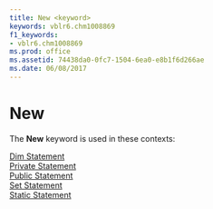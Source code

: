 ```yaml
---
title: New <keyword>
keywords: vblr6.chm1008869
f1_keywords:
- vblr6.chm1008869
ms.prod: office
ms.assetid: 74438da0-0fc7-1504-6ea0-e8b1f6d266ae
ms.date: 06/08/2017
---
```



# New <keyword>

The  **New** keyword is used in these contexts:

[Dim Statement](dim-statement.md)<br/>[Private Statement](private-statement.md)<br/>[Public Statement](public-statement.md)<br/>[Set Statement](set-statement.md)<br/>[Static Statement](static-statement.md)<br/>

